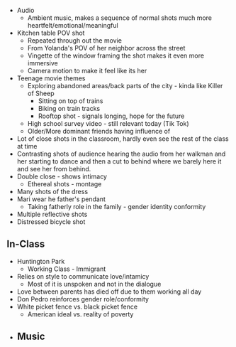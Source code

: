 - Audio
	- Ambient music, makes a sequence of normal shots much more heartfelt/emotional/meaningful
- Kitchen table POV shot
	- Repeated through out the movie
	- From Yolanda's POV of her neighbor across the street
	- Vingette of the window framing the shot makes it even more immersive
	- Camera motion to make it feel like its her
- Teenage movie themes
	- Exploring abandoned areas/back parts of the city - kinda like Killer of Sheep
		- Sitting on top of trains
		- Biking on train tracks
		- Rooftop shot - signals longing, hope for the future
	- High school survey video - still relevant today (Tik Tok)
	- Older/More dominant friends having influence of
- Lot of close shots in the classroom, hardly even see the rest of the class at time
- Contrasting shots of audience hearing the audio from her walkman and her starting to dance and then a cut to behind where we barely here it and see her from behind.
- Double close - shows intimacy
	- Ethereal shots - montage
- Many shots of the dress
- Mari wear he father's pendant 
	- Taking fatherly role in the family - gender identity conformity
- Multiple reflective shots
- Distressed bicycle shot


## In-Class
- Huntington Park
	- Working Class - Immigrant
- Relies on style to communicate love/intamicy
	- Most of it is unspoken and not in the dialogue
- Love between parents has died off due to them working all day
- Don Pedro reinforces gender role/conformity
- White picket fence vs. black picket fence
	- American ideal vs. reality of poverty
- Music
	- 